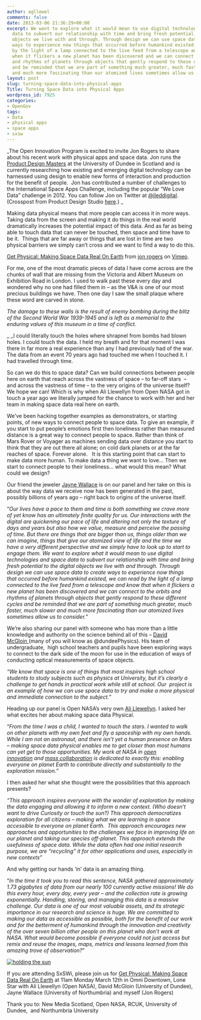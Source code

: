 ```yaml
---
author: agllewel
comments: false
date: 2013-03-06 21:36:29+00:00
excerpt: We want to explore what it would mean to use digital technologies and space
  data to subvert our relationship with time and bring fresh potential to the digital
  objects we live with and through. Through design we can use space data to create
  ways to experience now things that occurred before humankind existed, we can read
  by the light of a lamp connected to the live feed from a telescope and know that
  when it flickers a new planet has been discovered and we can connect to the orbits
  and rhythms of planets through objects that gently respond to these different cycles
  and be reminded that we are part of something much greater, much faster, much slower
  and much more fascinating than our atomized lives sometimes allow us to consider.
layout: post
slug: turning-space-data-into-physical-apps
Title: Turning Space Data into Physical Apps
wordpress_id: 7925
categories:
- OpenGov
tags:
- Data
- physical apps
- space apps
- sxsw
---
```


_The Open Innovation Program is excited to invite Jon Rogers to share about his recent work with physical apps and space data. Jon runs the [Product Design Masters](http://productresearch.dundee.ac.uk/) at the University of Dundee in Scotland and is currently researching how existing and emerging digital technology can be harnessed using design to enable new forms of interaction and production for the benefit of people.  Jon has contributed a number of challenges to the International Space Apps Challenge, including the popular “We Love Data” challenge in 2012. You can follow Jon on Twitter at [@ileddigital](https://twitter.com/ileddigital). (Crosspost from Product Design Studio [here](http://productresearch.dundee.ac.uk/sxsw-2013-make-space-data-physical/).) _

Making data physical means that more people can access it in more ways. Taking data from the screen and making it do things in the real world dramatically increases the potential impact of this data. And as far as being able to touch data that can never be touched, then space and time have to be it.  Things that are far away or things that are lost in time are two physical barriers we simply can’t cross and we want to find a way to do this.



[Get Physical: Making Space Data Real On Earth](http://vimeo.com/61137346) from [jon rogers](http://vimeo.com/user1789110) on [Vimeo](http://vimeo.com).

For me, one of the most dramatic pieces of data I have come across are the chunks of wall that are missing from the Victoria and Albert Museum on Exhibition Road in London. I used to walk past these every day and wondered why no one had filled them in – as the V&A is one of our most precious buildings we have. Then one day I saw the small plaque where these word are carved in stone.

_The damage to these walls is the result of enemy bombing during the blitz of the Second World War 1939-1945 and is left as a memorial to the enduring values of this museum in a time of conflict._

_ _I could literally touch the holes where shrapnel from bombs had blown holes. I could touch the data. I held my breath and for that moment I was there in far more a real experience than any I had previously had of the war. The data from an event 70 years ago had touched me when I touched it. I had travelled through time.

So can we do this to space data? Can we build connections between people here on earth that reach across the vastness of space – to far-off stars  – and across the vastness of time – to the very origins of the universe itself? We hope we can! Which is why when Ali Llewellyn from Open NASA got in touch a year ago we literally jumped for the chance to work with her and her team in making space data real here on earth.

We’ve been hacking together examples as demonstrators, or starting points, of new ways to connect people to space data. To give an example, if you start to put people’s emotions first then loneliness rather than measured distance is a great way to connect people to space. Rather than think of Mars Rover or Voyager as machines sending data over distance you start to think that they are out there all alone; on cold dark planets or at the far reaches of space. Forever alone.   It is this starting point that can start to make data more human. To make data a thing we want to love… Then we start to connect people to their loneliness… what would this mean? What could we design?

Our friend the jeweler [Jayne Wallace](http://www.digitaljewellery.com/jaynewallace/home.html) is on our panel and her take on this is about the way data we receive now has been generated in the past, possibly billions of years ago – right back to origins of the universe itself.

“_Our lives have a pace to them and time is both something we crave more of yet know has an ultimately finite quality for us. Our interactions with the digital are quickening our pace of life and altering not only the texture of days and years but also how we value, measure and perceive the passing of time. But there are things that are bigger than us, things older than we can imagine, things that give our atomized view of life and the time we have a very different perspective and we simply have to look up to start to engage them. We want to explore what it would mean to use digital technologies and space data to subvert our relationship with time and bring fresh potential to the digital objects we live with and through. Through design we can use space data to create ways to experience now things that occurred before humankind existed, we can read by the light of a lamp connected to the live feed from a telescope and know that when it flickers a new planet has been discovered and we can connect to the orbits and rhythms of planets through objects that gently respond to these different cycles and be reminded that we are part of something much greater, much faster, much slower and much more fascinating than our atomized lives sometimes allow us to consider._”

We’re also sharing our panel with someone who has more than a little knowledge and authority on the science behind all of this – [David McGloin ](http://davidmcgloin.wordpress.com/)(many of you will know as @dundeePhysics). His team of undergraduate,  high school teachers and pupils have been exploring ways to connect to the dark side of the moon for use in the education of ways of conducting optical measurements of space objects.

_“We know that space is one of things that most inspires high school students to study subjects such as physics at University, but it’s clearly a challenge to get hands in practical work while still at school. Our  project is an example of how we can use space data to try and make a more physical and immediate connection to the subject._”

Heading up our panel is Open NASA’s very own [Ali Llewellyn](http://open.nasa.gov/blog/author/adllewellyn/). I asked her what excites her about making space data Physical.

“_From the time I was a child, I wanted to touch the stars. I wanted to walk on other planets with my own feet and fly a spaceship with my own hands. While I am not an astronaut, and there isn’t yet a human presence on Mars – making space data physical enables me to get closer than most humans can yet get to those opportunities. My work at NASA in [open innovation](http://open.nasa.gov/blog/2013/01/28/pivot/) and [mass collaboration](http://spaceappschallenge.org/) is dedicated to exactly this: enabling everyone on planet Earth to contribute directly and substantially to the exploration mission.”_

I then asked her what she thought were the possibilities that this approach presents?

_“This approach inspires everyone with the wonder of exploration by making the data engaging and allowing it to inform a new context. (Who doesn’t want to drive Curiosity or touch the sun?) This approach democratizes exploration for all citizens – making what we are learning in space accessible to everyone on planet Earth.  This approach encourages new approaches and opportunities to the challenges we face in improving life on our planet and taking our species off-planet. This approach extends the usefulness of space data. While the data often had one initial research purpose, we are “recycling” it for other applications and uses, especially in new contexts”_

And why getting our hands ‘in’ data is an amazing thing.

“_In the time it took you to read this sentence, NASA gathered approximately 1.73 gigabytes of data from our nearly 100 currently active missions! We do this every hour, every day, every year – and the collection rate is growing exponentially. Handling, storing, and managing this data is a massive challenge. Our data is one of our most valuable assets, and its strategic importance in our research and science is huge. We are committed to making our data as accessible as possible, both for the benefit of our work and for the betterment of humankind through the innovation and creativity of the over seven billion other people on this planet who don’t work at NASA. What would become possible if everyone could not just access but remix and reuse the images, maps, metrics and lessons learned from this amazing trove of observation?_”

[![holding the sun](http://open.nasa.gov/wp-content/uploads/2013/03/sun.png)](http://open.nasa.gov/wp-content/uploads/2013/03/sun.png)

















If you are attending SxSWi, please join us for [Get Physical: Making Space Data Real On Earth](http://schedule.sxsw.com/2013/events/event_IAP5183) at 11am Monday March 12th in Omni Downtown, Lone Star with Ali Llewellyn (Open NASA), David McGloin (University of Dundee), Jayne Wallace (University of Northumbria) and myself (Jon Rogers)

Thank you to: New Media Scotland, Open NASA, RCUK, University of Dundee,  and Northumbria University
